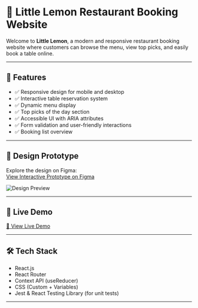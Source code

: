 # 🍋 Little Lemon Restaurant Booking Website

Welcome to **Little Lemon**, a modern and responsive restaurant booking website where customers can browse the menu, view top picks, and easily book a table online.

---

## 🌟 Features

- ✅ Responsive design for mobile and desktop
- ✅ Interactive table reservation system
- ✅ Dynamic menu display
- ✅ Top picks of the day section
- ✅ Accessible UI with ARIA attributes
- ✅ Form validation and user-friendly interactions
- ✅ Booking list overview

---

## 🎨 Design Prototype

Explore the design on Figma:  
[View Interactive Prototype on Figma](https://www.figma.com/file/your-figma-file-id/Little-Lemon-Restaurant-Design)

![Design Preview](./assets/figma-design.png)

---

## 🚀 Live Demo

[🔗 View Live Demo](https://your-live-demo-url.com)

---

## 🛠️ Tech Stack

- React.js
- React Router
- Context API (useReducer)
- CSS (Custom + Variables)
- Jest & React Testing Library (for unit tests)

---


